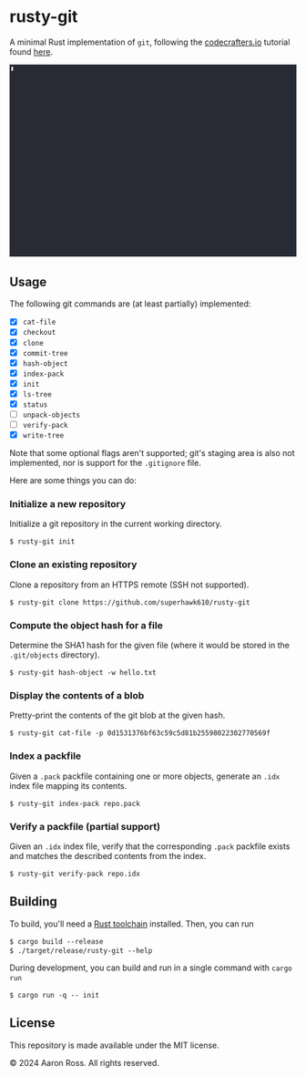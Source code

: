 # rusty-git

A minimal Rust implementation of `git`, following the
[codecrafters.io](https://codecrafters.io/) tutorial
found [here](https://github.com/codecrafters-io/build-your-own-git/blob/main/course-definition.yml).

![term-recording.gif](./assets/rusty-git.gif)

## Usage

The following git commands are (at least partially) implemented:

- [x] `cat-file`
- [x] `checkout`
- [x] `clone`
- [x] `commit-tree`
- [x] `hash-object`
- [x] `index-pack`
- [x] `init`
- [x] `ls-tree`
- [x] `status`
- [ ] `unpack-objects`
- [ ] `verify-pack`
- [x] `write-tree`

Note that some optional flags aren't supported; git's staging area is also not
implemented, nor is support for the `.gitignore` file.

Here are some things you can do:

### Initialize a new repository

Initialize a git repository in the current working directory.

```
$ rusty-git init
```

### Clone an existing repository

Clone a repository from an HTTPS remote (SSH not supported).

```
$ rusty-git clone https://github.com/superhawk610/rusty-git
```

### Compute the object hash for a file

Determine the SHA1 hash for the given file (where it would be stored in the
`.git/objects` directory).

```
$ rusty-git hash-object -w hello.txt
```

### Display the contents of a blob

Pretty-print the contents of the git blob at the given hash.

```
$ rusty-git cat-file -p 0d1531376bf63c59c5d81b25598022302770569f
```

### Index a packfile

Given a `.pack` packfile containing one or more objects, generate an `.idx`
index file mapping its contents.

```
$ rusty-git index-pack repo.pack
```

### Verify a packfile (partial support)

Given an `.idx` index file, verify that the corresponding `.pack` packfile
exists and matches the described contents from the index.

```
$ rusty-git verify-pack repo.idx
```

## Building

To build, you'll need a [Rust toolchain](https://rustup.rs/) installed. Then,
you can run

```
$ cargo build --release
$ ./target/release/rusty-git --help
```

During development, you can build and run in a single command with `cargo run`

```
$ cargo run -q -- init
```

## License

This repository is made available under the MIT license.

&copy; 2024 Aaron Ross. All rights reserved.
